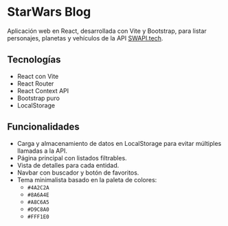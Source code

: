 # StarWars Blog

Aplicación web en React, desarrollada con Vite y Bootstrap, para listar personajes, planetas y vehículos de la API [SWAPI.tech](https://www.swapi.tech/api/).

## Tecnologías

- React con Vite
- React Router
- React Context API
- Bootstrap puro
- LocalStorage

## Funcionalidades

- Carga y almacenamiento de datos en LocalStorage para evitar múltiples llamadas a la API.
- Página principal con listados filtrables.
- Vista de detalles para cada entidad.
- Navbar con buscador y botón de favoritos.
- Tema minimalista basado en la paleta de colores:
  - `#4A2C2A`
  - `#8A6A4E`
  - `#A8C6A5`
  - `#D9C8A0`
  - `#FFF1E0`
